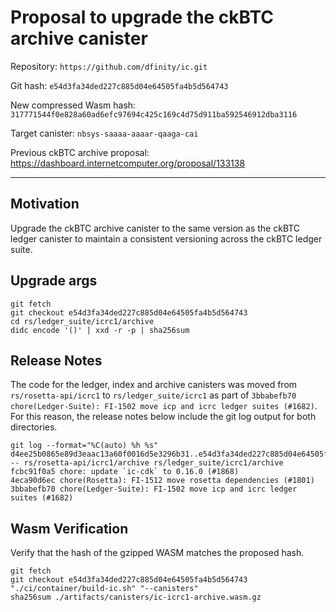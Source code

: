 # Proposal to upgrade the ckBTC archive canister

Repository: `https://github.com/dfinity/ic.git`

Git hash: `e54d3fa34ded227c885d04e64505fa4b5d564743`

New compressed Wasm hash: `317771544f0e828a60ad6efc97694c425c169c4d75d911ba592546912dba3116`

Target canister: `nbsys-saaaa-aaaar-qaaga-cai`

Previous ckBTC archive proposal: https://dashboard.internetcomputer.org/proposal/133138

---

## Motivation
Upgrade the ckBTC archive canister to the same version as the ckBTC ledger canister to maintain a consistent versioning across the ckBTC ledger suite.


## Upgrade args

```
git fetch
git checkout e54d3fa34ded227c885d04e64505fa4b5d564743
cd rs/ledger_suite/icrc1/archive
didc encode '()' | xxd -r -p | sha256sum
```

## Release Notes

The code for the ledger, index and archive canisters was moved from `rs/rosetta-api/icrc1` to `rs/ledger_suite/icrc1` as part of `3bbabefb70 chore(Ledger-Suite): FI-1502 move icp and icrc ledger suites (#1682)`. For this reason, the release notes below include the git log output for both directories.

```
git log --format="%C(auto) %h %s" d4ee25b0865e89d3eaac13a60f0016d5e3296b31..e54d3fa34ded227c885d04e64505fa4b5d564743 -- rs/rosetta-api/icrc1/archive rs/ledger_suite/icrc1/archive
fcbc91f0a5 chore: update `ic-cdk` to 0.16.0 (#1868)
4eca90d6ec chore(Rosetta): FI-1512 move rosetta dependencies (#1801)
3bbabefb70 chore(Ledger-Suite): FI-1502 move icp and icrc ledger suites (#1682)
```
## Wasm Verification

Verify that the hash of the gzipped WASM matches the proposed hash.

```
git fetch
git checkout e54d3fa34ded227c885d04e64505fa4b5d564743
"./ci/container/build-ic.sh" "--canisters"
sha256sum ./artifacts/canisters/ic-icrc1-archive.wasm.gz
```
